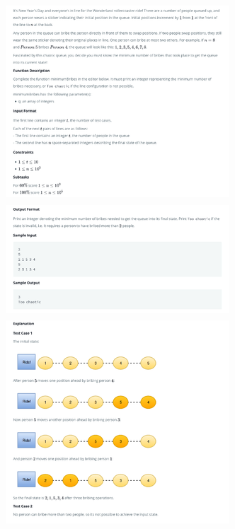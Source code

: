 

![It's New Year's Day and everyone's in line for the Wonderland rollercoaster ride! There are a number of people queued up, and each person wears a sticker indicating their initial position in the queue. Initial positions increment by from at the front of the line to at the back.](img/img1.png)

![Sample input - output](img/img2.png)

![Explanation](img/img3.png)

